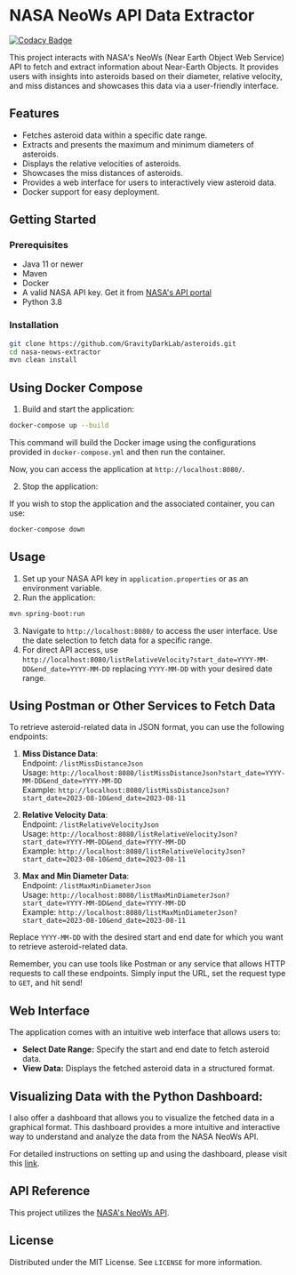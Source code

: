 # NASA NeoWs API Data Extractor

[![Codacy Badge](https://api.codacy.com/project/badge/Grade/81854b0a180b4b0eae7c5d33e58dd2cf)](https://app.codacy.com/gh/GravityDarkLab/NASA-NeoWs-API-Data-Extractor?utm_source=github.com&utm_medium=referral&utm_content=GravityDarkLab/NASA-NeoWs-API-Data-Extractor&utm_campaign=Badge_Grade)

This project interacts with NASA's NeoWs (Near Earth Object Web Service) API to fetch and extract information about Near-Earth Objects. It provides users with insights into asteroids based on their diameter, relative velocity, and miss distances and showcases this data via a user-friendly interface.

## Features

- Fetches asteroid data within a specific date range.
- Extracts and presents the maximum and minimum diameters of asteroids.
- Displays the relative velocities of asteroids.
- Showcases the miss distances of asteroids.
- Provides a web interface for users to interactively view asteroid data.
- Docker support for easy deployment.

## Getting Started

### Prerequisites

- Java 11 or newer
- Maven
- Docker
- A valid NASA API key. Get it from [NASA's API portal](https://api.nasa.gov/)
- Python 3.8

### Installation

```bash
git clone https://github.com/GravityDarkLab/asteroids.git
cd nasa-neows-extractor
mvn clean install
```

## Using Docker Compose

1. Build and start the application:

```bash
docker-compose up --build
```

This command will build the Docker image using the configurations provided in `docker-compose.yml` and then run the container.

Now, you can access the application at `http://localhost:8080/`.

2. Stop the application:

If you wish to stop the application and the associated container, you can use:

```bash
docker-compose down
```

## Usage

1. Set up your NASA API key in `application.properties` or as an environment variable.
2. Run the application: 
```bash
mvn spring-boot:run
```
3. Navigate to `http://localhost:8080/` to access the user interface. Use the date selection to fetch data for a specific range.
4. For direct API access, use `http://localhost:8080/listRelativeVelocity?start_date=YYYY-MM-DD&end_date=YYYY-MM-DD` replacing `YYYY-MM-DD` with your desired date range.

## Using Postman or Other Services to Fetch Data

To retrieve asteroid-related data in JSON format, you can use the following endpoints:

1. **Miss Distance Data**:  
Endpoint: `/listMissDistanceJson`  
Usage: `http://localhost:8080/listMissDistanceJson?start_date=YYYY-MM-DD&end_date=YYYY-MM-DD`  
Example: `http://localhost:8080/listMissDistanceJson?start_date=2023-08-10&end_date=2023-08-11`

2. **Relative Velocity Data**:  
Endpoint: `/listRelativeVelocityJson`  
Usage: `http://localhost:8080/listRelativeVelocityJson?start_date=YYYY-MM-DD&end_date=YYYY-MM-DD`  
Example: `http://localhost:8080/listRelativeVelocityJson?start_date=2023-08-10&end_date=2023-08-11`

3. **Max and Min Diameter Data**:  
Endpoint: `/listMaxMinDiameterJson`  
Usage: `http://localhost:8080/listMaxMinDiameterJson?start_date=YYYY-MM-DD&end_date=YYYY-MM-DD`  
Example: `http://localhost:8080/listMaxMinDiameterJson?start_date=2023-08-10&end_date=2023-08-11`

Replace `YYYY-MM-DD` with the desired start and end date for which you want to retrieve asteroid-related data.

Remember, you can use tools like Postman or any service that allows HTTP requests to call these endpoints. Simply input the URL, set the request type to `GET`, and hit send!

## Web Interface

The application comes with an intuitive web interface that allows users to:

- **Select Date Range:** Specify the start and end date to fetch asteroid data.
- **View Data:** Displays the fetched asteroid data in a structured format.

## Visualizing Data with the Python Dashboard:
I also offer a dashboard that allows you to visualize the fetched data in a graphical format. This dashboard provides a more intuitive and interactive way to understand and analyze the data from the NASA NeoWs API.

For detailed instructions on setting up and using the dashboard, please visit this [link](https://github.com/GravityDarkLab/NASA-NeoWs-API-Data-Extractor/tree/main/dashboard-py).

## API Reference

This project utilizes the [NASA's NeoWs API](https://api.nasa.gov/). 

## License

Distributed under the MIT License. See `LICENSE` for more information.
